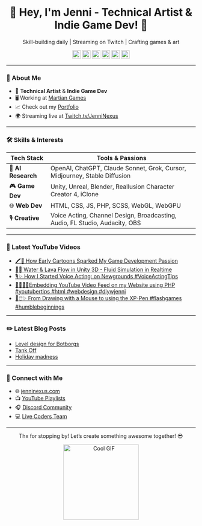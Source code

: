 <div align="center">
  <h1>👾 Hey, I'm Jenni - Technical Artist & Indie Game Dev! 🚀</h1>
  <p>Skill-building daily | Streaming on Twitch | Crafting games & art</p>
  
[<img src="https://jenninexus.com/public_html/resources/svgs/youtube.svg" width="22px" alt="YouTube"/>][youtube]
[<img src="https://jenninexus.com/public_html/resources/svgs/instagram.svg" width="22px" alt="Instagram"/>][instagram]
[<img src="https://jenninexus.com/public_html/resources/svgs/twitch.svg" width="22px" alt="Twitch"/>][twitch]
[<img src="https://jenninexus.com/public_html/resources/svgs/discord.svg" width="22px" alt="Discord"/>][discord]
[<img src="https://jenninexus.com/public_html/resources/svgs/artstation.svg" width="22px" alt="ArtStation"/>][artstation]
[<img src="https://jenninexus.com/public_html/resources/svgs/patreon.svg" width="22px" alt="Patreon"/>][patreon]

[website]: https://jenninexus.com
[twitter]: https://twitter.com/jenninexus
[instagram]: https://instagram.com/jenninexus
[youtube]: https://youtube.com/@jenninexus
[twitch]: https://twitch.tv/jenninexus
[discord]: https://discord.com/users/jenninexus
[artstation]: https://www.artstation.com/jenninexus
[patreon]: https://www.patreon.com/jenninexus 
</div>

---

### 🌟 About Me
- 🎨 **Technical Artist** & **Indie Game Dev**  
- 🖥️ Working at [Martian Games](https://martiangames.com)  
- 📈 Check out my [Portfolio](https://jenninexus.com/portfolio)  
- 🌍 Streaming live at [Twitch.tv/JenniNexus](https://twitch.tv/jenninexus)  

---

### 🛠️ Skills & Interests
| Tech Stack       | Tools & Passions                                      |
|------------------|-------------------------------------------------------|
| 🤖 **AI Research** | OpenAI, ChatGPT, Claude Sonnet, Grok, Cursor, Midjourney, Stable Diffusion |
| 🎮 **Game Dev**   | Unity, Unreal, Blender, Reallusion Character Creator 4, iClone |
| 🌐 **Web Dev**    | HTML, CSS, JS, PHP, SCSS, WebGL, WebGPU              |
| 🎙️ **Creative**  | Voice Acting, Channel Design, Broadcasting, Audio, FL Studio, Audacity, OBS |

---

### 🎥 Latest YouTube Videos
<!-- YOUTUBE:START -->
- [🖍️👾 How Early Cartoons Sparked My Game Development Passion](https://www.youtube.com/shorts/umr97zzfmuU)
- [🌊🔥 Water &amp; Lava Flow in Unity 3D - Fluid Simulation in Realtime](https://www.youtube.com/shorts/31wITZAsPgI)
- [🎙️✨ How I Started Voice Acting: on Newgrounds #VoiceActingTips](https://www.youtube.com/shorts/aShHqIyXo9g)
- [👩🏼‍💻🎥Embedding YouTube Video Feed on my Website using PHP #youtubertips #html #webdesign #diywjenni](https://www.youtube.com/shorts/FwOe9qx7hm8)
- [🎨🖱️✨ From Drawing with a Mouse to using the XP-Pen #flashgames #humblebeginnings](https://www.youtube.com/shorts/-jpWp98syGo)
<!-- YOUTUBE:END -->

---

### ✏️ Latest Blog Posts
<!-- BLOG-POST-LIST:START -->
- [Level design for Botborgs](https://dev.to/jenninexus/level-design-for-botborgs-ce8)
- [Tank Off](https://dev.to/jenninexus/tank-off-1pib)
- [Holiday madness](https://dev.to/jenninexus/holiday-madness-b46)
<!-- BLOG-POST-LIST:END -->

---

### 📡 Connect with Me
- 🌐 [jenninexus.com](https://jenninexus.com)  
- 📺 [YouTube Playlists](https://jenninexus.com/youtube)  
- 🎧 [Discord Community](https://discord.gg/KYPh7Cp)  
- 💻 [Live Coders Team](https://livecoders.dev/members/jenninexus/)

---

<div align="center">
  <p>Thx for stopping by! Let’s create something awesome together! 😎</p>
  <a href="https://jenninexus.com"><img src="https://media.giphy.com/media/5wWf7GZ2ASBPu7QGwTu/giphy.gif" width="200" alt="Cool GIF"></a>
</div>

[website]: https://jenninexus.com
[twitter]: https://twitter.com/jenninexus
[youtube]: https://youtube.com/jenninexus
[twitch]: https://twitch.tv/jenninexus
[instagram]: https://instagram.com/jenninexus
[discord]: https://discord.com/users/jenninexus
[artstation]: https://www.artstation.com/jenninexus
[patreon]: https://www.patreon.com/jenninexus
